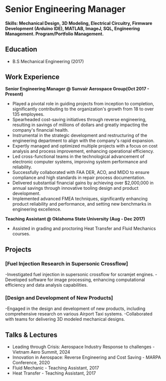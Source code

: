 # Senior Engineering Manager

#### Skills: Mechanical Design, 3D Modeling, Electrical Circuitry, Firmware Development (Arduino IDE), MATLAB, ImageJ, SQL, Engineering Management. Program/Portfolio Management.

## Education
- B.S Mechanical Engineering (2017)

## Work Experience
**Senior Engineering Manager @ Sunvair Aerospace Group(Oct 2017 - Present)**
- Played a pivotal role in guiding projects from inception to completion, significantly contributing to the organization's growth from 18 to over 135 employees.
- Spearheaded cost-saving initiatives through reverse engineering, resulting in savings of millions of dollars and greatly impacting the company's financial health.
- Instrumental in the strategic development and restructuring of the engineering department to align with the company's rapid expansion.
- Expertly managed and optimized multiple projects with a focus on cost analysis and process improvement, enhancing operational efficiency.
- Led cross-functional teams in the technological advancement of electronic computer systems, improving system performance and reliability.
- Successfully collaborated with FAA DER, ACO, and MIDO to ensure compliance and high standards in repair process documentation.
- Delivered substantial financial gains by achieving over $2,000,000 in annual savings through innovative tooling design and product development.
- Implemented advanced FMEA techniques, significantly enhancing product reliability and performance, and setting new benchmarks in engineering excellence.


**Teaching Assistant @ Oklahoma State University (Aug - Dec 2017)**
- Assisted in grading and proctoring Heat Transfer and Fluid Mechanics courses.

## Projects
### [Fuel Injection Research in Supersonic Crossflow]
-Investigated fuel injection in supersonic crossflow for scramjet engines. 
-Developed software for image processing, enhancing computational efficiency and data analysis capabilities.

### [Design and Development of New Products]
-Engaged in the design and development of new products, including comprehensive research on various Airport Taxi systems. 
-Collaborated with teams for delivering 3D modeled mechanical designs.

## Talks & Lectures
- Leading through Crisis: Aerospace Industry Response to challenges - Vietnam Aero Summit, 2024
- Innovation in Aerospace: Reverse Engineering and Cost Saving - MARPA Conference, 2020
- Fluid Mechanic - Teaching Assistant, 2017
- Heat Transfer - Teaching Assistant, 2017

